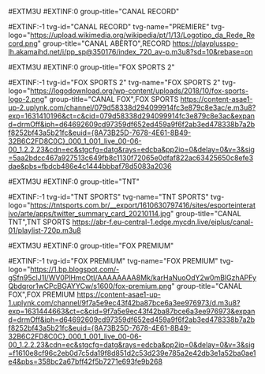 #EXTM3U
#EXTINF:0 group-title="CANAL RECORD"

#EXTINF:-1 tvg-id="CANAL RECORD" tvg-name="PREMIERE" tvg-logo="https://upload.wikimedia.org/wikipedia/pt/1/13/Logotipo_da_Rede_Record.png" group-title="CANAL ABERTO",RECORD
https://playplusspo-lh.akamaihd.net/i/pp_sp@350176/index_720_av-p.m3u8?sd=10&rebase=on

#EXTM3U
#EXTINF:0 group-title="FOX SPORTS 2"

#EXTINF:-1 tvg-id="FOX SPORTS 2" tvg-name="FOX SPORTS 2" tvg-logo="https://logodownload.org/wp-content/uploads/2018/10/fox-sports-logo-2.png" group-title="CANAL FOX",FOX SPORTS
https://content-asae1-up-2.uplynk.com/channel/079d58338d294099914fc3e879c8e3ac/e.m3u8?exp=1631410196&ct=c&cid=079d58338d294099914fc3e879c8e3ac&expand=drmOff&iph=d64692609cd97359df652ed459a9f6f2ab3ed478338b7a2bf8252bf43a5b21fc&euid={8A73B25D-7678-4E61-8B49-32B6C2FD8C0C}_000_1_001_live_00-06-00_1.2.2.23&cdn=ec&stgcfg=datg&rays=edcba&pp2ip=0&delay=0&v=3&sig=5aa2bdcc467a927513c649fb8c1130f72065e0dfaf822ac63425650c8efe3dae&pbs=fbdcb486e4c1444bbbaf78d5083a2036

#EXTM3U
#EXTINF:0 group-title="TNT"

#EXTINF:-1 tvg-id="TNT SPORTS" tvg-name="TNT SPORTS" tvg-logo="https://tntsports.com.br/__export/1610630797416/sites/esporteinterativo/arte/apps/twitter_summary_card_20210114.jpg" group-title="CANAL TNT",TNT SPORTS
https://abr-f.eu-central-1.edge.mycdn.live/eiplus/canal-01/playlist-720p.m3u8

#EXTM3U
#EXTINF:0 group-title="FOX PREMIUM"

#EXTINF:-1 tvg-id="FOX PREMIUM" tvg-name="FOX PREMIUM" tvg-logo="https://1.bp.blogspot.com/-gSfn95clJ1I/WV0PlHmcOtI/AAAAAAAA8Mk/karHaNuoOdY2w0mBlGzhAPFyQbdqror1wCPcBGAYYCw/s1600/fox-premium.png" group-title="CANAL FOX",FOX PREMIUM
https://content-asae1-up-1.uplynk.com/channel/9f7a5e9ec43f42ba87bce6a3ee976973/d.m3u8?exp=1631444663&ct=c&cid=9f7a5e9ec43f42ba87bce6a3ee976973&expand=drmOff&iph=d64692609cd97359df652ed459a9f6f2ab3ed478338b7a2bf8252bf43a5b21fc&euid={8A73B25D-7678-4E61-8B49-32B6C2FD8C0C}_000_1_001_live_00-06-00_1.2.2.23&cdn=ec&stgcfg=datg&rays=edcba&pp2ip=0&delay=0&v=3&sig=f1610e8cf96c2eb0d7c5da19f8d851d2c53d239e785a2e42db3e1a52ba0ae1e4&pbs=358bc2a67bff42f5b7271e693fe9b268
